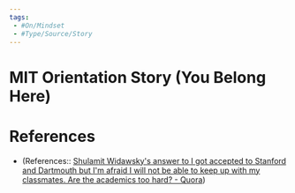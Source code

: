 ```yaml
---
tags:
 - #On/Mindset
 - #Type/Source/Story
---
```


# MIT Orientation Story (You Belong Here)

# References
- (References:: [Shulamit Widawsky's answer to I got accepted to Stanford and Dartmouth but I'm afraid I will not be able to keep up with my classmates. Are the academics too hard? - Quora](https://www.quora.com/I-got-accepted-to-Stanford-and-Dartmouth-but-Im-afraid-I-will-not-be-able-to-keep-up-with-my-classmates-Are-the-academics-too-hard/answer/Shulamit-Widawsky))